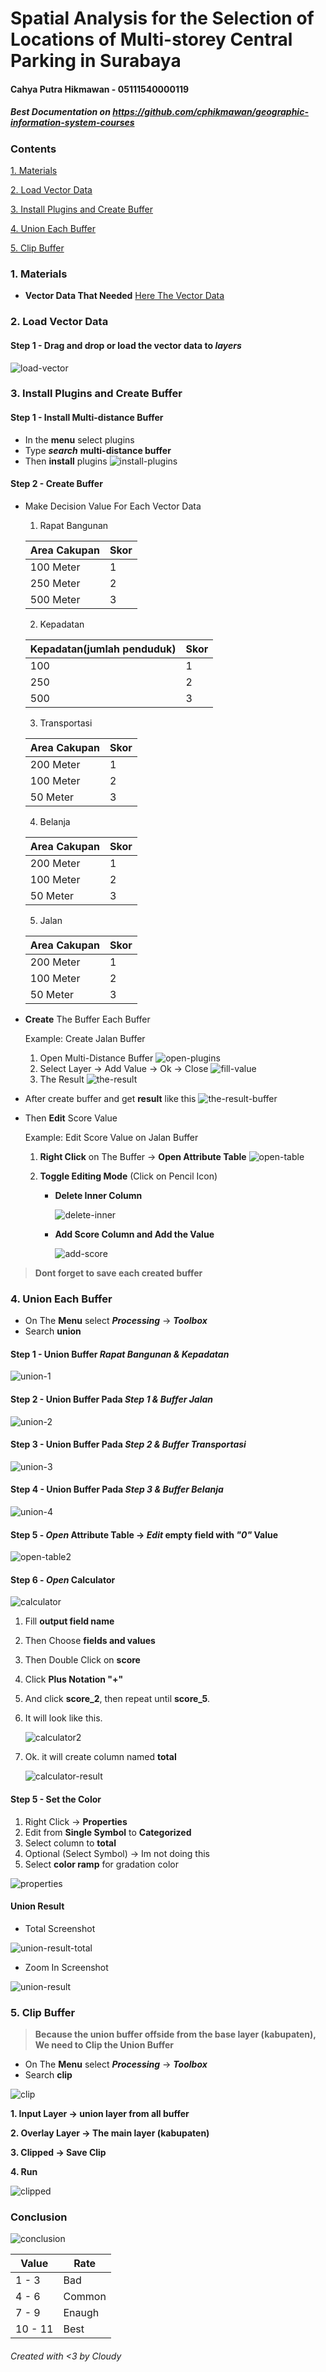 # Spatial Analysis for the Selection of Locations of Multi-storey Central Parking in Surabaya

#### Cahya Putra Hikmawan - 05111540000119

##### Best Documentation on https://github.com/cphikmawan/geographic-information-system-courses

### Contents
[1. Materials](#1-materials)

[2. Load Vector Data](#2-load-vector-data)

[3. Install Plugins and Create Buffer](#3-install-plugins-and-create-buffer)

[4. Union Each Buffer](#4-union-each-buffer)

[5. Clip Buffer](#5-clip-buffer)

### 1. Materials
- **Vector Data That Needed**
[Here The Vector Data](assets/material/)

### 2. Load Vector Data
#### Step 1 - Drag and drop or load the vector data to **_layers_**
![load-vector](assets/img/load-vector.png)

### 3. Install Plugins and Create Buffer
#### Step 1 - Install **Multi-distance Buffer**
- In the **menu** select plugins
- Type **_search_** **multi-distance buffer**
- Then **install** plugins
![install-plugins](assets/img/install-plugins.png)

#### Step 2 - Create Buffer
- Make Decision Value For Each Vector Data
    1. Rapat Bangunan

    | Area Cakupan | Skor |
    | --- | --- |
    | 100 Meter | 1 |
    | 250 Meter | 2 |
    | 500 Meter | 3 |

    2. Kepadatan

    | Kepadatan(jumlah penduduk) | Skor |
    | --- | --- |
    | 100 | 1 |
    | 250 | 2 |
    | 500 | 3 |

    3. Transportasi

    | Area Cakupan | Skor |
    | --- | --- |
    | 200 Meter | 1 |
    | 100 Meter | 2 |
    | 50 Meter | 3 |

    4. Belanja

    | Area Cakupan | Skor |
    | --- | --- |
    | 200 Meter | 1 |
    | 100 Meter | 2 |
    | 50 Meter | 3 |

    5. Jalan

    | Area Cakupan | Skor |
    | --- | --- |
    | 200 Meter | 1 |
    | 100 Meter | 2 |
    | 50 Meter | 3 |

- **Create** The Buffer Each Buffer

    Example: Create Jalan Buffer
    1. Open Multi-Distance Buffer
        ![open-plugins](assets/img/open-plugins.png)
    2. Select Layer -> Add Value -> Ok -> Close
        ![fill-value](assets/img/fill-value.png)
    3. The Result
        ![the-result](assets/img/jalan-buffer.png)

- After create buffer and get **result** like this
    ![the-result-buffer](assets/img/the-result-buffer.png)

- Then **Edit** Score Value

    Example: Edit Score Value on Jalan Buffer
    1. **Right Click** on The Buffer -> **Open Attribute Table**
        ![open-table](assets/img/open-table.png)
    2. **Toggle Editing Mode** (Click on Pencil Icon)

        - **Delete Inner Column**

            ![delete-inner](assets/img/delete-inner.png)

        - **Add Score Column and Add the Value**

            ![add-score](assets/img/add-score.png)


>**Dont forget to save each created buffer**

### 4. Union Each Buffer

- On The **Menu** select **_Processing_** -> **_Toolbox_**
- Search **union**

#### Step 1 - Union Buffer *Rapat Bangunan & Kepadatan*
![union-1](assets/img/union1.png)

#### Step 2 - Union Buffer Pada *Step 1 & Buffer Jalan*
![union-2](assets/img/union2.png)

#### Step 3 - Union Buffer Pada *Step 2 & Buffer Transportasi*
![union-3](assets/img/union3.png)

#### Step 4 - Union Buffer Pada *Step 3 & Buffer Belanja*
![union-4](assets/img/union4.png)

#### Step 5 - *Open* Attribute Table -> *Edit* empty field with *"0"* Value
![open-table2](assets/img/open-table2.png)

#### Step 6 - *Open* Calculator
![calculator](assets/img/calculator.png)

1. Fill **output field name**
2. Then Choose **fields and values**
3. Then Double Click on **score**
4. Click **Plus Notation "+"**
5. And click **score_2**, then repeat until **score_5**.

6. It will look like this.

    ![calculator2](assets/img/calculator2.png)

7. Ok. it will create column named **total**

    ![calculator-result](assets/img/calculator-result.png)


#### Step 5 - Set the Color

1. Right Click -> **Properties**
2. Edit from **Single Symbol** to **Categorized**
3. Select column to **total**
4. Optional (Select Symbol) -> Im not doing this
5. Select **color ramp** for gradation color

![properties](assets/img/properties.png)

#### Union Result
- Total Screenshot

![union-result-total](assets/img/union-result-total.png)

- Zoom In Screenshot

![union-result](assets/img/result-union.png)

### 5. Clip Buffer

> **Because the union buffer offside from the base layer (kabupaten),**
> **We need to Clip the Union Buffer**
- On The **Menu** select **_Processing_** -> **_Toolbox_**
- Search **clip**

![clip](assets/img/clip.png)

**1. Input Layer -> union layer from all buffer**

**2. Overlay Layer -> The main layer (kabupaten)**

**3. Clipped -> Save Clip**

**4. Run**

![clipped](assets/img/clipped.png)

### Conclusion

![conclusion](assets/img/conclusion.png)

| Value | Rate |
| --- | --- |
| 1 - 3 | Bad |
| 4 - 6 | Common |
| 7 - 9 | Enaugh |
| 10 - 11 | Best |

###### Created with <3 by Cloudy